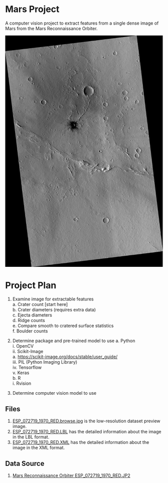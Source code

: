 # Mars Project
A computer vision project to extract features from a single dense image of Mars from the Mars Reconnaissance Orbiter.

![Thumbnail Image](https://github.com/davidmvermillion/VisualExplorations/blob/main/Mars/ESP_072719_1970_RED.browse.jpg)

# Project Plan

1. Examine image for extractable features \
	a. Crater count [start here] \
	b. Crater diameters (requires extra data) \
	c. Ejecta diameters \
	d. Ridge counts \
	e. Compare smooth to cratered surface statistics \
	f. Boulder counts
2. Determine package and pre-trained model to use
	a. Python \
		i. OpenCV \
		ii. Scikit-Image \
			a. https://scikit-image.org/docs/stable/user_guide/ \
		iii. PIL (Python Imaging Library) \
		iv. Tensorflow \
		v. Keras \
	b. R \
		i. Rvision
		
3. Determine computer vision model to use

## Files
1. [ESP_072719_1970_RED.browse.jpg](https://github.com/davidmvermillion/VisualExplorations/blob/main/Mars/ESP_072719_1970_RED.browse.jpg) is the low-resolution dataset preview image.
2. [ESP_072719_1970_RED.LBL](https://github.com/davidmvermillion/VisualExplorations/blob/main/Mars/ESP_072719_1970_RED.LBL) has the detailed information about the image in the LBL format.
3. [ESP_072719_1970_RED.XML](https://github.com/davidmvermillion/VisualExplorations/blob/main/Mars/ESP_072719_1970_RED.XML) has the detailed information about the image in the XML format.

## Data Source
1. [Mars Reconnaissance Orbiter ESP_072719_1970_RED.JP2](https://pds-imaging.jpl.nasa.gov/beta/record?uri=atlas:pds3:mro:mars_reconnaissance_orbiter:/MROHR_0001/data/RDR/ESP/ORB_072700_072799/ESP_072719_1970/ESP_072719_1970_RED.JP2)